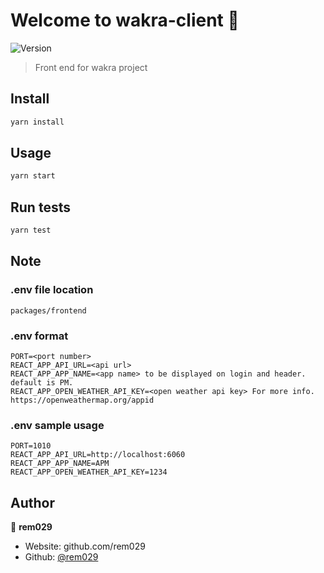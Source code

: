 # Welcome to wakra-client 👋

![Version](https://img.shields.io/badge/version-0.0.1-blue.svg?cacheSeconds=2592000)

> Front end for wakra project

## Install

```sh
yarn install
```

## Usage

```sh
yarn start
```

## Run tests

```sh
yarn test
```

## Note
### .env file location
```
packages/frontend
```
### .env format

```
PORT=<port number>
REACT_APP_API_URL=<api url>
REACT_APP_APP_NAME=<app name> to be displayed on login and header. default is PM.
REACT_APP_OPEN_WEATHER_API_KEY=<open weather api key> For more info. https://openweathermap.org/appid
```

### .env sample usage

```
PORT=1010
REACT_APP_API_URL=http://localhost:6060
REACT_APP_APP_NAME=APM
REACT_APP_OPEN_WEATHER_API_KEY=1234
```

## Author

👤 **rem029**

- Website: github.com/rem029
- Github: [@rem029](https://github.com/rem029)
